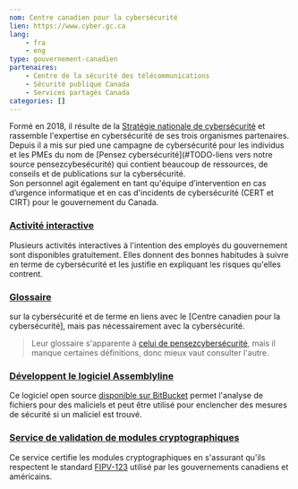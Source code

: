 ```yaml
---
nom: Centre canadien pour la cybersécurité
lien: https://www.cyber.gc.ca
lang: 
    - fra
    - eng
type: gouvernement-canadien
partenaires:
    - Centre de la sécurité des télécommunications
    - Sécurité publique Canada
    - Services partagés Canada
categories: []
---
```

Formé en 2018, il résulte de la [Stratégie nationale de cybersécurité](https://www.securitepublique.gc.ca/cnt/rsrcs/pblctns/ntnl-cbr-scrt-strtg/index-fr.aspx) et rassemble l'expertise en cybersécurité de ses trois organismes partenaires.  
Depuis il a mis sur pied une campagne de cybersécurité pour les individus et les PMEs du nom de [Pensez cybersécurité](#TODO-liens vers notre source pensezcybesécurité) qui contient beaucoup de ressources, de conseils et de publications sur la cybersécurité.  
Son personnel agit également en tant qu'équipe d’intervention en cas d’urgence informatique et en cas d'incidents de cybersécurité (CERT et CIRT) pour le gouvernement du Canada.

### [Activité interactive](https://cyber.gc.ca/sites/default/files/GTEC2014Apps/CSE-GTEC-2014_SCENARIOS/french/index.html) 
Plusieurs activités interactives à l'intention des employés du gouvernement sont disponibles gratuitement. Elles donnent des bonnes habitudes à suivre en terme de cybersécurité et les justifie en expliquant les risques qu'elles contrent.

### [Glossaire](https://cyber.gc.ca/fr/glossaire) 
sur la cybersécurité et de terme en liens avec le [Centre canadien pour la cybersécurité], mais pas nécessairement avec la cybersécurité.

> Leur glossaire s'apparente à [celui de pensezcybersécurité](https://www.pensezcybersecurite.gc.ca/cnt/rsrcs/glssr-fr.aspx), mais il manque certaines définitions, donc mieux vaut consulter l'autre.

### [Développent le logiciel Assemblyline](https://cyber.gc.ca/fr/chaine-de-montage-assemblyline)
Ce logiciel open source [disponible sur BitBucket](https://bitbucket.org/cse-assemblyline/) permet l'analyse de fichiers pour des maliciels et peut être utilisé pour enclencher des mesures de sécurité si un maliciel est trouvé.

### [Service de validation de modules cryptographiques](https://cyber.gc.ca/fr/programme-de-validation-des-modules-cryptographiques-pvmc)
Ce service certifie les modules cryptographiques en s'assurant qu'ils respectent le standard [FIPV-123](https://csrc.nist.gov/projects/cmvp) utilisé par les gouvernements canadiens et américains. 
